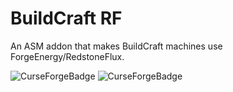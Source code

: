 # BuildCraft RF
An ASM addon that makes BuildCraft machines use ForgeEnergy/RedstoneFlux.

![CurseForgeBadge](http://cf.way2muchnoise.eu/421463.svg)
![CurseForgeBadge](http://cf.way2muchnoise.eu/versions/421463.svg)


